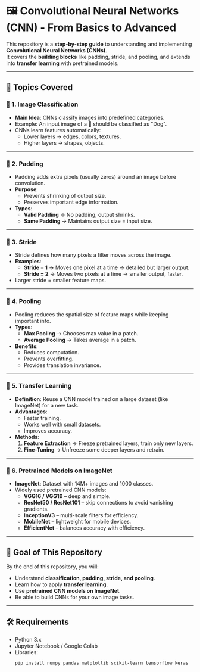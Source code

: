 # 🖼️ Convolutional Neural Networks (CNN) - From Basics to Advanced

This repository is a **step-by-step guide** to understanding and implementing **Convolutional Neural Networks (CNNs)**.  
It covers the **building blocks** like padding, stride, and pooling, and extends into **transfer learning** with pretrained models.

---

## 📂 Topics Covered

### 🔹 1. Image Classification
- **Main Idea**: CNNs classify images into predefined categories.  
- Example: An input image of a 🐶 should be classified as "Dog".  
- CNNs learn features automatically:  
  - Lower layers → edges, colors, textures.  
  - Higher layers → shapes, objects.  

---

### 🔹 2. Padding
- Padding adds extra pixels (usually zeros) around an image before convolution.  
- **Purpose**:  
  - Prevents shrinking of output size.  
  - Preserves important edge information.  
- **Types**:  
  - **Valid Padding** → No padding, output shrinks.  
  - **Same Padding** → Maintains output size = input size.  

---

### 🔹 3. Stride
- Stride defines how many pixels a filter moves across the image.  
- **Examples**:  
  - **Stride = 1** → Moves one pixel at a time → detailed but larger output.  
  - **Stride = 2** → Moves two pixels at a time → smaller output, faster.  
- Larger stride = smaller feature maps.  

---

### 🔹 4. Pooling
- Pooling reduces the spatial size of feature maps while keeping important info.  
- **Types**:  
  - **Max Pooling** → Chooses max value in a patch.  
  - **Average Pooling** → Takes average in a patch.  
- **Benefits**:  
  - Reduces computation.  
  - Prevents overfitting.  
  - Provides translation invariance.  

---

### 🔹 5. Transfer Learning
- **Definition**: Reuse a CNN model trained on a large dataset (like ImageNet) for a new task.  
- **Advantages**:  
  - Faster training.  
  - Works well with small datasets.  
  - Improves accuracy.  
- **Methods**:  
  1. **Feature Extraction** → Freeze pretrained layers, train only new layers.  
  2. **Fine-Tuning** → Unfreeze some deeper layers and retrain.  

---

### 🔹 6. Pretrained Models on ImageNet
- **ImageNet**: Dataset with 14M+ images and 1000 classes.  
- Widely used pretrained CNN models:  
  - **VGG16 / VGG19** – deep and simple.  
  - **ResNet50 / ResNet101** – skip connections to avoid vanishing gradients.  
  - **InceptionV3** – multi-scale filters for efficiency.  
  - **MobileNet** – lightweight for mobile devices.  
  - **EfficientNet** – balances accuracy with efficiency.  

---

## 🚀 Goal of This Repository
By the end of this repository, you will:  
- Understand **classification, padding, stride, and pooling**.  
- Learn how to apply **transfer learning**.  
- Use **pretrained CNN models on ImageNet**.  
- Be able to build CNNs for your own image tasks.  

---

## 🛠️ Requirements
- Python 3.x  
- Jupyter Notebook / Google Colab  
- Libraries:  
  ```bash
  pip install numpy pandas matplotlib scikit-learn tensorflow keras
